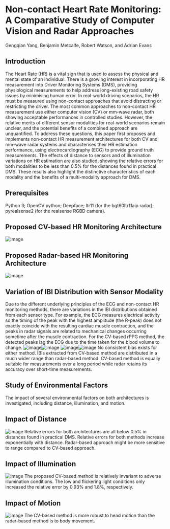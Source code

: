 # Non-contact Heart Rate Monitoring: A Comparative Study of Computer Vision and Radar Approaches
Gengqian Yang, Benjamin Metcalfe, Robert Watson, and Adrian Evans
## Introduction
The Heart Rate (HR) is a vital sign that is used to assess the physical and mental state of an individual. There is a growing interest in incorporating HR measurement into Driver Monitoring Systems (DMS), providing physiological measurements to help address long-existing road safety issues by minimising human error. In real-world driving scenarios, the HR must be measured using non-contact approaches that avoid distracting or restricting the driver. The most common approaches to non-contact HR measurement use either computer vision (CV) or mm-wave radar, both showing acceptable performances in controlled studies. However, the relative merits of different sensor modalities for real-world scenarios remain unclear, and the potential benefits of a combined approach are unquantified. To address these questions, this paper first proposes and implements non-contact HR measurement architectures for both CV and mm-wave radar systems and characterises their HR estimation performance, using electrocardiography (ECG) to provide ground truth measurements. The effects of distance to sensors and of illumination variations on HR estimation are also studied, showing the relative errors for both modalities to be less than 0.5% for the distances found in practical DMS. These results also highlight the distinctive characteristics of each modality and the benefits of a multi-modality approach for DMS.
## Prerequisites
Python 3;
OpenCV python;
Deepface;
ltr11 (for the bgt60ltr11aip radar);
pyrealsense2 (for the realsense RGBD camera).
## Proposed CV-based HR Monitoring Architecture
![image](https://github.com/GengqianYang/Dataset/assets/62884839/41f4d109-e610-4efb-93f4-e29ff4812b41)
## Proposed Radar-based HR Monitoring Architecture
![image](https://github.com/GengqianYang/Dataset/assets/62884839/c3b88026-6853-404b-b28a-0b852a00e4f5)
## Variation of IBI Distribution with Sensor Modality
Due to the different underlying principles of the ECG and non-contact HR monitoring methods, there are variations in the IBI distributions obtained from each sensor type. For example, the ECG measures electrical activity so the timing of the peak with the highest amplitude (the R-peak) does not exactly coincide with the resulting cardiac muscle contraction, and the peaks in radar signals are related to mechanical changes occurring sometime after the muscle contraction. For the CV-based rPPG method, the detected peaks lag the ECG due to the time taken for the blood volume to change.
![image](https://github.com/GengqianYang/Dataset/assets/62884839/72141916-4e4a-4292-9b30-ffd0bda14746)![image](https://github.com/GengqianYang/Dataset/assets/62884839/0b73c386-4af0-4a55-ab77-7e0268de9270)
![image](https://github.com/GengqianYang/Dataset/assets/62884839/b1cefa52-2f71-4899-8df6-2952e2a6699e)![image](https://github.com/GengqianYang/Dataset/assets/62884839/0b205670-98ad-44c7-82bb-ec4e96a176d6)
No consistent bias exists for either method.
IBIs extracted from CV-based method are distributed in a much wider range than radar-based method.
CV-based method is equally suitable for measurements over a long period while radar retains its accuracy over short-time measurements.
## Study of Environmental Factors
The impact of several environmental factors on both architectures is investigated, including distance, illumination, and motion.
## Impact of Distance
![image](https://github.com/GengqianYang/Non-contact-Heart-Rate-Monitoring-A-Comparative-Study-of-Computer-Vision-and-Radar-Approaches/assets/62884839/1447e861-0bbd-45ba-bc03-72c88e84cbaf)
Relative errors for both architectures are all below 0.5% in distances found in practical DMS.
Relative errors for both methods increase exponentially with distance.
Radar-based approach might be more sensitive to range compared to CV-based approach. 
## Impact of Illumination
![image](https://github.com/GengqianYang/Non-contact-Heart-Rate-Monitoring-A-Comparative-Study-of-Computer-Vision-and-Radar-Approaches/assets/62884839/f109aa41-60d8-4324-aeab-d77b20ab6ea9)
The proposed CV-based method is relatively invariant to adverse illumination conditions.
The low and flickering light conditions only increased the relative error by 0.93% and 1.8%, respectively.
## Impact of Motion
![image](https://github.com/GengqianYang/Non-contact-Heart-Rate-Monitoring-A-Comparative-Study-of-Computer-Vision-and-Radar-Approaches/assets/62884839/829e6dcb-d492-4027-af5e-ed4838973dee)
The CV-based method is more robust to head motion than the radar-based method is to body movement.

